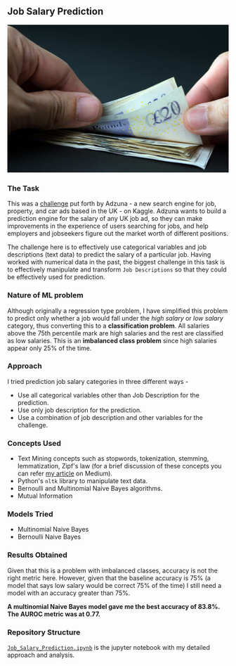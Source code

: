 ## Job Salary Prediction
![image](https://github.com/sagar-chadha/Coursework/blob/master/Repository_files/Text_Analytics/Job%20Salary%20Prediction/salary_prediction.jpg)

### The Task
This was a [challenge](https://www.kaggle.com/c/job-salary-prediction#description) put forth by Adzuna - a new search engine for job, property, and car ads based in the UK - on Kaggle. Adzuna wants to build a prediction engine for the salary of any UK job ad, so they can make improvements in the experience of users searching for jobs, and help employers and jobseekers figure out the market worth of different positions.

The challenge here is to effectively use categorical variables and job descriptions (text data) to predict the salary of a particular job. Having worked with numerical data in the past, the biggest challenge in this task is to effectively manipulate and transform `Job Descriptions` so that they could be effectively used for prediction.

### Nature of ML problem
Although originally a regression type problem, I have simplified this problem to predict only whether a job would fall under the *high salary* or *low salary* category, thus converting this to a **classification problem**. All salaries above the 75th percentile mark are high salaries and the rest are classified as low salaries. This is an **imbalanced class problem** since high salaries appear only 25% of the time.

 ### Approach
 I tried prediction job salary categories in three different ways - <br>
 * Use all categorical variables other than Job Description for the prediction.
 * Use only job description for the prediction.
 * Use a combination of job description and other variables for the challenge.
 
 ### Concepts Used
 * Text Mining concepts such as stopwords, tokenization, stemming, lemmatization, Zipf's law (for a brief discussion of these concepts you can refer [my article](https://medium.com/@sagarchadha007/words-are-more-than-wind-db67fd8a7746) on Medium).
 * Python's `nltk` library to manipulate text data.
 * Bernoulli and Multinomial Naive Bayes algorithms.
 * Mutual Information
 
 ### Models Tried
 * Multinomial Naive Bayes
 * Bernoulli Naive Bayes
 
### Results Obtained
Given that this is a problem with imbalanced classes, accuracy is not the right metric here. However, given that the baseline accuracy is 75% (a model that says low salary would be correct 75% of the time) I still need a model with an accuracy greater than 75%. 

**A multinomial Naive Bayes model gave me the best accuracy of 83.8%. The AUROC metric was at 0.77.**

### Repository Structure
[`Job_Salary_Prediction.ipynb`](https://github.com/sagar-chadha/Coursework/blob/master/Text_Analytics/Job_Salary_Prediction/Job_Salary_Prediction.ipynb) is the jupyter notebook with my detailed approach and analysis.
